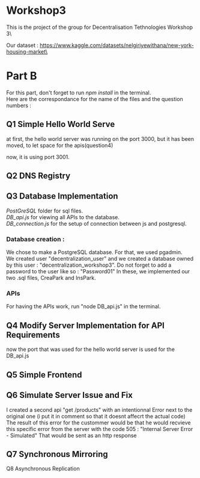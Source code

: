 # Workshop3
This is the project of the group for Decentralisation Tethnologies Workshop 3\

Our dataset :
https://www.kaggle.com/datasets/nelgiriyewithana/new-york-housing-market\




# Part B

For this part, don't forget to run *npm install* in the terminal.\
Here are the correspondance for the name of the files and the question numbers :

## Q1 Simple Hello World Serve
at first, the hello world server was running on the port 3000, but it has been moved, to let space for the apis(question4)

now, it is using port 3001.

## Q2 DNS Registry

## Q3 Database Implementation
*PostGreSQL* folder for sql files.\
*DB_api.js* for viewing all APIs to the database.\
*DB_connection.js* for the setup of connection between js and postgresql.

### Database creation :

We chose to make a PostgreSQL database. For that, we used pgadmin.\
We created  user "decentralization_user" and we created a database owned by this user : "decentralization_workshop3".
Do not forget to add a password to the user like so : "Password01"
In these, we implemented our two .sql files, CreaPark and InsPark.

### APIs

For having the APIs work, run "node DB_api.js" in the terminal.

## Q4 Modify Server Implementation for API Requirements
now the port that was used for the hello world server is used for the DB_api.js

## Q5 Simple Frontend

## Q6 Simulate Server Issue and Fix

I created a second api "get /products" with an intentionnal Error next to the original one (i put it in comment so that it doesnt affecrt the actual code)
The result of this error for the custommer would be that he would recvieve this specific error from the server with the code 505 : "Internal Server Error - Simulated" That would be sent as an http response 

## Q7 Synchronous Mirroring

Q8 Asynchronous Replication
